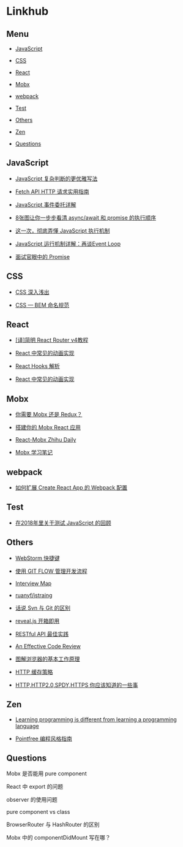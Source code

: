 # Linkhub

## Menu

- [JavaScript](#JavaScript)

- [CSS](#CSS)

- [React](#React)

- [Mobx](#Mobx)

- [webpack](#webpack)

- [Test](#Test)

- [Others](#Others)

- [Zen](#Zen)

- [Questions](#Questions)


## JavaScript

- [JavaScript 复杂判断的更优雅写法](https://juejin.im/post/5bdfef86e51d453bf8051bf8)

- [Fetch API HTTP 请求实用指南](https://juejin.im/post/5beb8eefe51d450f9461c481)

- [JavaScript 事件委托详解](https://zhuanlan.zhihu.com/p/26536815)

- [8张图让你一步步看清 async/await 和 promise 的执行顺序](https://segmentfault.com/a/1190000017224799)

- [这一次，彻底弄懂 JavaScript 执行机制](https://juejin.im/post/59e85eebf265da430d571f89#heading-0)

- [JavaScript 运行机制详解：再谈Event Loop](http://www.ruanyifeng.com/blog/2014/10/event-loop.html)

- [面试官眼中的 Promise](https://juejin.im/post/5c233a8ee51d450d5a01b712)

## CSS

- [CSS 深入浅出
](https://xiedaimala.com/courses/003b1951-22af-4821-ad80-d2880c0074eb#/common)

- [CSS — BEM 命名规范](https://juejin.im/post/5b925e616fb9a05cdd2ce70d)


## React

- [[译]简明 React Router v4教程](https://juejin.im/post/5a7e9ee7f265da4e7832949c)

- [React 中常见的动画实现](https://tech.youzan.com/react-animations/)

- [React Hooks 解析](https://juejin.im/post/5be3ea136fb9a049f9121014)

- [React 中常见的动画实现](https://tech.youzan.com/react-animations/)


## Mobx

- [你需要 Mobx 还是 Redux？](http://blog.codingplayboy.com/2018/02/11/mobx-vs-redux/)

- [搭建你的 Mobx React 应用](https://github.com/iuap-design/blog/issues/203)

- [React-Mobx Zhihu Daily](https://github.com/Hancoson/react-mobx-demo)

- [Mobx 学习笔记](https://segmentfault.com/a/1190000013810512)

## webpack

- [如何扩展 Create React App 的 Webpack 配置](https://juejin.im/post/5a5d5b815188257327399962)


## Test

- [在2018年里关于测试 JavaScript 的回顾](https://juejin.im/post/5bec27656fb9a049dc01cd8f)


## Others

- [WebStorm 快捷键](https://www.jianshu.com/p/3254f3f77760)

- [使用 GIT FLOW 管理开发流程](http://stormzhang.com/git/2014/01/29/git-flow/)

- [Interview Map](https://yuchengkai.cn/docs/zh/frontend/)

- [ruanyf/jstraing](https://github.com/ruanyf/jstraining/blob/master/docs/react.md)

- [话说 Svn 与 Git 的区别](https://www.jianshu.com/p/bfec042349ca)

- [reveal.js 开箱即用](https://github.com/dong4j/revealjs_md)

- [RESTful API 最佳实践](http://www.ruanyifeng.com/blog/2018/10/restful-api-best-practices.html)

- [An Effective Code Review](https://americanexpress.io/code-review/)

- [图解浏览器的基本工作原理](https://zhuanlan.zhihu.com/p/47407398)

- [HTTP 缓存策略](https://developers.google.com/web/fundamentals/performance/optimizing-content-efficiency/http-caching?hl=zh-cn)

- [HTTP,HTTP2.0,SPDY,HTTPS 你应该知道的一些事](http://www.alloyteam.com/2016/07/httphttp2-0spdyhttps-reading-this-is-enough/)
## Zen

- [Learning programming is different from learning a programming language](https://phpocean.com/blog/article/learning-programming-is-different-from-learning-a-programming-language/80)

- [Pointfree 编程风格指南](http://www.ruanyifeng.com/blog/2017/03/pointfree.html)

## Questions

Mobx 是否能用 pure component

React 中 export 的问题

observer 的使用问题

pure component vs class

BrowserRouter 与 HashRouter 的区别

Mobx 中的 componentDidMount 写在哪？

